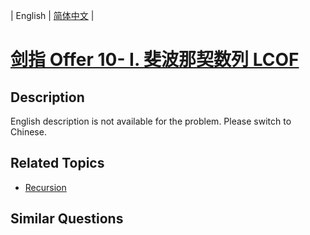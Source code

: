 
| English | [简体中文](README.md) |

# [剑指 Offer 10- I. 斐波那契数列  LCOF](https://leetcode-cn.com/problems/fei-bo-na-qi-shu-lie-lcof/)

## Description

English description is not available for the problem. Please switch to Chinese.

## Related Topics

- [Recursion](https://leetcode-cn.com/tag/recursion)

## Similar Questions


